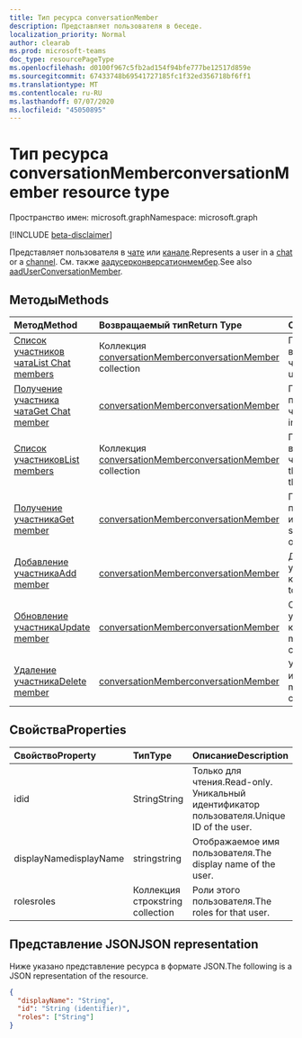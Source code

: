 ```yaml
---
title: Тип ресурса conversationMember
description: Представляет пользователя в беседе.
localization_priority: Normal
author: clearab
ms.prod: microsoft-teams
doc_type: resourcePageType
ms.openlocfilehash: d0100f967c5fb2ad154f94bfe777be12517d859e
ms.sourcegitcommit: 67433748b69541727185fc1f32ed356718bf6ff1
ms.translationtype: MT
ms.contentlocale: ru-RU
ms.lasthandoff: 07/07/2020
ms.locfileid: "45050895"
---
```

# <a name="conversationmember-resource-type"></a><span data-ttu-id="d0542-103">Тип ресурса conversationMember</span><span class="sxs-lookup"><span data-stu-id="d0542-103">conversationMember resource type</span></span>

<span data-ttu-id="d0542-104">Пространство имен: microsoft.graph</span><span class="sxs-lookup"><span data-stu-id="d0542-104">Namespace: microsoft.graph</span></span>

[!INCLUDE [beta-disclaimer](../../includes/beta-disclaimer.md)]

<span data-ttu-id="d0542-105">Представляет пользователя в [чате](chat.md) или [канале](channel.md).</span><span class="sxs-lookup"><span data-stu-id="d0542-105">Represents a user in a [chat](chat.md) or a [channel](channel.md).</span></span>
<span data-ttu-id="d0542-106">См. также [аадусерконверсатионмембер](aaduserconversationmember.md).</span><span class="sxs-lookup"><span data-stu-id="d0542-106">See also [aadUserConversationMember](aaduserconversationmember.md).</span></span>

## <a name="methods"></a><span data-ttu-id="d0542-107">Методы</span><span class="sxs-lookup"><span data-stu-id="d0542-107">Methods</span></span>

| <span data-ttu-id="d0542-108">Метод</span><span class="sxs-lookup"><span data-stu-id="d0542-108">Method</span></span>       | <span data-ttu-id="d0542-109">Возвращаемый тип</span><span class="sxs-lookup"><span data-stu-id="d0542-109">Return Type</span></span>  |<span data-ttu-id="d0542-110">Описание</span><span class="sxs-lookup"><span data-stu-id="d0542-110">Description</span></span>|
|:---------------|:--------|:----------|
|[<span data-ttu-id="d0542-111">Список участников чата</span><span class="sxs-lookup"><span data-stu-id="d0542-111">List Chat members</span></span>](../api/conversationmember-list.md) | <span data-ttu-id="d0542-112">Коллекция [conversationMember](conversationmember.md)</span><span class="sxs-lookup"><span data-stu-id="d0542-112">[conversationMember](conversationmember.md) collection</span></span> | <span data-ttu-id="d0542-113">Получение списка всех пользователей в чате.</span><span class="sxs-lookup"><span data-stu-id="d0542-113">Get the list of all users in the chat.</span></span>|
|[<span data-ttu-id="d0542-114">Получение участника чата</span><span class="sxs-lookup"><span data-stu-id="d0542-114">Get Chat member</span></span>](../api/conversationmember-get.md) | [<span data-ttu-id="d0542-115">conversationMember</span><span class="sxs-lookup"><span data-stu-id="d0542-115">conversationMember</span></span>](conversationmember.md) | <span data-ttu-id="d0542-116">Получение одного пользователя в чате.</span><span class="sxs-lookup"><span data-stu-id="d0542-116">Get a single user in the chat.</span></span>|
|[<span data-ttu-id="d0542-117">Список участников</span><span class="sxs-lookup"><span data-stu-id="d0542-117">List members</span></span>](../api/conversationmember-list.md) | <span data-ttu-id="d0542-118">Коллекция [conversationMember](conversationmember.md)</span><span class="sxs-lookup"><span data-stu-id="d0542-118">[conversationMember](conversationmember.md) collection</span></span> | <span data-ttu-id="d0542-119">Получение списка всех пользователей в чате или канале.</span><span class="sxs-lookup"><span data-stu-id="d0542-119">Get the list of all users in the chat or channel.</span></span>|
|[<span data-ttu-id="d0542-120">Получение участника</span><span class="sxs-lookup"><span data-stu-id="d0542-120">Get member</span></span>](../api/conversationmember-get.md) | [<span data-ttu-id="d0542-121">conversationMember</span><span class="sxs-lookup"><span data-stu-id="d0542-121">conversationMember</span></span>](conversationmember.md) | <span data-ttu-id="d0542-122">Получение одного пользователя в чате или канале.</span><span class="sxs-lookup"><span data-stu-id="d0542-122">Get a single user in the chat or channel.</span></span>|
|[<span data-ttu-id="d0542-123">Добавление участника</span><span class="sxs-lookup"><span data-stu-id="d0542-123">Add member</span></span>](../api/conversationmember-add.md) | [<span data-ttu-id="d0542-124">conversationMember</span><span class="sxs-lookup"><span data-stu-id="d0542-124">conversationMember</span></span>](conversationmember.md)| <span data-ttu-id="d0542-125">Добавление участника в канал.</span><span class="sxs-lookup"><span data-stu-id="d0542-125">Add a member to a channel.</span></span>|
|[<span data-ttu-id="d0542-126">Обновление участника</span><span class="sxs-lookup"><span data-stu-id="d0542-126">Update member</span></span>](../api/conversationmember-update.md) | [<span data-ttu-id="d0542-127">conversationMember</span><span class="sxs-lookup"><span data-stu-id="d0542-127">conversationMember</span></span>](conversationmember.md)| <span data-ttu-id="d0542-128">Обновление участника в канале.</span><span class="sxs-lookup"><span data-stu-id="d0542-128">Update a member in the channel.</span></span>|
|[<span data-ttu-id="d0542-129">Удаление участника</span><span class="sxs-lookup"><span data-stu-id="d0542-129">Delete member</span></span>](../api/conversationmember-delete.md) | [<span data-ttu-id="d0542-130">conversationMember</span><span class="sxs-lookup"><span data-stu-id="d0542-130">conversationMember</span></span>](conversationmember.md)| <span data-ttu-id="d0542-131">Удаление участника из канала.</span><span class="sxs-lookup"><span data-stu-id="d0542-131">Delete a member from the channel.</span></span>|

## <a name="properties"></a><span data-ttu-id="d0542-132">Свойства</span><span class="sxs-lookup"><span data-stu-id="d0542-132">Properties</span></span>

| <span data-ttu-id="d0542-133">Свойство</span><span class="sxs-lookup"><span data-stu-id="d0542-133">Property</span></span>   | <span data-ttu-id="d0542-134">Тип</span><span class="sxs-lookup"><span data-stu-id="d0542-134">Type</span></span> |<span data-ttu-id="d0542-135">Описание</span><span class="sxs-lookup"><span data-stu-id="d0542-135">Description</span></span>|
|:---------------|:--------|:----------|
|<span data-ttu-id="d0542-136">id</span><span class="sxs-lookup"><span data-stu-id="d0542-136">id</span></span>|<span data-ttu-id="d0542-137">String</span><span class="sxs-lookup"><span data-stu-id="d0542-137">String</span></span>| <span data-ttu-id="d0542-138">Только для чтения.</span><span class="sxs-lookup"><span data-stu-id="d0542-138">Read-only.</span></span> <span data-ttu-id="d0542-139">Уникальный идентификатор пользователя.</span><span class="sxs-lookup"><span data-stu-id="d0542-139">Unique ID of the user.</span></span>|
|<span data-ttu-id="d0542-140">displayName</span><span class="sxs-lookup"><span data-stu-id="d0542-140">displayName</span></span>| <span data-ttu-id="d0542-141">string</span><span class="sxs-lookup"><span data-stu-id="d0542-141">string</span></span> | <span data-ttu-id="d0542-142">Отображаемое имя пользователя.</span><span class="sxs-lookup"><span data-stu-id="d0542-142">The display name of the user.</span></span> |
|<span data-ttu-id="d0542-143">roles</span><span class="sxs-lookup"><span data-stu-id="d0542-143">roles</span></span>| <span data-ttu-id="d0542-144">Коллекция строк</span><span class="sxs-lookup"><span data-stu-id="d0542-144">string collection</span></span> | <span data-ttu-id="d0542-145">Роли этого пользователя.</span><span class="sxs-lookup"><span data-stu-id="d0542-145">The roles for that user.</span></span> |

## <a name="json-representation"></a><span data-ttu-id="d0542-146">Представление JSON</span><span class="sxs-lookup"><span data-stu-id="d0542-146">JSON representation</span></span>

<span data-ttu-id="d0542-147">Ниже указано представление ресурса в формате JSON.</span><span class="sxs-lookup"><span data-stu-id="d0542-147">The following is a JSON representation of the resource.</span></span>

<!-- {
  "blockType": "resource",
  "optionalProperties": [

  ],
  "@odata.type": "microsoft.graph.conversationMember",
  "baseType": "",
  "keyProperty": "id"
}-->

```json
{
  "displayName": "String",
  "id": "String (identifier)",
  "roles": ["String"]
}
```

<!-- uuid: 16cd6b66-4b1a-43a1-adaf-3a886856ed98
2019-02-04 14:57:30 UTC -->
<!-- {
  "type": "#page.annotation",
  "description": "conversationMember resource",
  "keywords": "",
  "section": "documentation",
  "tocPath": ""
}-->
